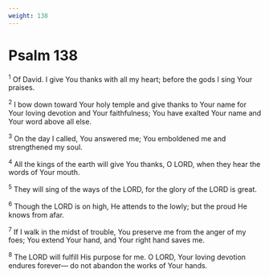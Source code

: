 ```yaml
---
weight: 138
---
```


# Psalm 138

<sup>1</sup> Of David. I give You thanks with all my heart; before the gods I sing Your praises. 

<sup>2</sup> I bow down toward Your holy temple and give thanks to Your name for Your loving devotion and Your faithfulness; You have exalted Your name and Your word above all else. 

<sup>3</sup> On the day I called, You answered me; You emboldened me and strengthened my soul. 

<sup>4</sup> All the kings of the earth will give You thanks, O LORD, when they hear the words of Your mouth. 

<sup>5</sup> They will sing of the ways of the LORD, for the glory of the LORD is great. 

<sup>6</sup> Though the LORD is on high, He attends to the lowly; but the proud He knows from afar. 

<sup>7</sup> If I walk in the midst of trouble, You preserve me from the anger of my foes; You extend Your hand, and Your right hand saves me. 

<sup>8</sup> The LORD will fulfill His purpose for me. O LORD, Your loving devotion endures forever— do not abandon the works of Your hands. 


